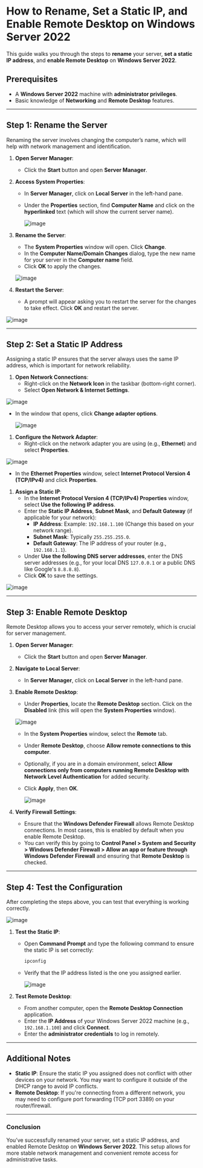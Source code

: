 # How to Rename, Set a Static IP, and Enable Remote Desktop on Windows Server 2022

This guide walks you through the steps to **rename** your server, **set a static IP address**, and **enable Remote Desktop** on **Windows Server 2022**.

## Prerequisites

- A **Windows Server 2022** machine with **administrator privileges**.
- Basic knowledge of **Networking** and **Remote Desktop** features.

---

## Step 1: Rename the Server

Renaming the server involves changing the computer’s name, which will help with network management and identification.

1. **Open Server Manager**:
   - Click the **Start** button and open **Server Manager**.

2. **Access System Properties**:
   - In **Server Manager**, click on **Local Server** in the left-hand pane.
   - Under the **Properties** section, find **Computer Name** and click on the **hyperlinked** text (which will show the current server name).
  
     ![image](https://github.com/user-attachments/assets/d8cf2623-c4da-4a65-bdbd-b4ef0916f5ec)


3. **Rename the Server**:
   - The **System Properties** window will open. Click **Change**.
   - In the **Computer Name/Domain Changes** dialog, type the new name for your server in the **Computer name** field.
   - Click **OK** to apply the changes.

   ![image](https://github.com/user-attachments/assets/1bff5cf7-5186-434e-9fc1-623b7da6972e)


4. **Restart the Server**:
   - A prompt will appear asking you to restart the server for the changes to take effect. Click **OK** and restart the server.

  ![image](https://github.com/user-attachments/assets/17ba63cf-cfe2-4f0d-93fa-c67362bce818)

---

## Step 2: Set a Static IP Address

Assigning a static IP ensures that the server always uses the same IP address, which is important for network reliability.

1. **Open Network Connections**:
   - Right-click on the **Network Icon** in the taskbar (bottom-right corner).
   - Select **Open Network & Internet Settings**.

![image](https://github.com/user-attachments/assets/122f1f38-1a54-4406-a07a-dddea97d29d1)

   - In the window that opens, click **Change adapter options**.

     ![image](https://github.com/user-attachments/assets/8a2fd518-85be-4a23-8f1e-112e05f7c042)


1. **Configure the Network Adapter**:
   - Right-click on the network adapter you are using (e.g., **Ethernet**) and select **Properties**.

![image](https://github.com/user-attachments/assets/e16d7959-579d-4c2e-8fea-e842cc8c64e7)


   - In the **Ethernet Properties** window, select **Internet Protocol Version 4 (TCP/IPv4)** and click **Properties**.

1. **Assign a Static IP**:
   - In the **Internet Protocol Version 4 (TCP/IPv4) Properties** window, select **Use the following IP address**.
   - Enter the **Static IP Address**, **Subnet Mask**, and **Default Gateway** (if applicable for your network):
     - **IP Address**: Example: `192.168.1.100` (Change this based on your network range).
     - **Subnet Mask**: Typically `255.255.255.0`.
     - **Default Gateway**: The IP address of your router (e.g., `192.168.1.1`).
   - Under **Use the following DNS server addresses**, enter the DNS server addresses (e.g., for your local DNS `127.0.0.1` or a public DNS like Google's  `8.8.8.8`).
   - Click **OK** to save the settings.
  
![image](https://github.com/user-attachments/assets/0559696e-2df7-432a-9a0b-579d43bdddf9)


---

## Step 3: Enable Remote Desktop

Remote Desktop allows you to access your server remotely, which is crucial for server management.

1. **Open Server Manager**:
   - Click the **Start** button and open **Server Manager**.

2. **Navigate to Local Server**:
   - In **Server Manager**, click on **Local Server** in the left-hand pane.

3. **Enable Remote Desktop**:
   - Under **Properties**, locate the **Remote Desktop** section. Click on the **Disabled** link (this will open the **System Properties** window).

     
   ![image](https://github.com/user-attachments/assets/b6994e79-4f89-4208-bc03-f694d04e5c15)


   - In the **System Properties** window, select the **Remote** tab.
   - Under **Remote Desktop**, choose **Allow remote connections to this computer**.
   - Optionally, if you are in a domain environment, select **Allow connections only from computers running Remote Desktop with Network Level Authentication** for added security.
   - Click **Apply**, then **OK**.


     ![image](https://github.com/user-attachments/assets/22b5aca7-61fb-45c2-a557-19153542098d)


4. **Verify Firewall Settings**:
   - Ensure that the **Windows Defender Firewall** allows Remote Desktop connections. In most cases, this is enabled by default when you enable Remote Desktop.
   - You can verify this by going to **Control Panel > System and Security > Windows Defender Firewall > Allow an app or feature through Windows Defender Firewall** and ensuring that **Remote Desktop** is checked.

---

## Step 4: Test the Configuration

After completing the steps above, you can test that everything is working correctly.

![image](https://github.com/user-attachments/assets/044090d2-b4a6-4738-b0cb-d4838553fde9)


1. **Test the Static IP**:
   - Open **Command Prompt** and type the following command to ensure the static IP is set correctly:
     ```bash
     ipconfig
     ```
   - Verify that the IP address listed is the one you assigned earlier.
  
     ![image](https://github.com/user-attachments/assets/aff842e0-66c4-4917-bbbd-fd74f465bf19)


2. **Test Remote Desktop**:
   - From another computer, open the **Remote Desktop Connection** application.
   - Enter the **IP Address** of your Windows Server 2022 machine (e.g., `192.168.1.100`) and click **Connect**.
   - Enter the **administrator credentials** to log in remotely.

---

## Additional Notes

- **Static IP**: Ensure the static IP you assigned does not conflict with other devices on your network. You may want to configure it outside of the DHCP range to avoid IP conflicts.
- **Remote Desktop**: If you're connecting from a different network, you may need to configure port forwarding (TCP port 3389) on your router/firewall.

---

### Conclusion

You’ve successfully renamed your server, set a static IP address, and enabled Remote Desktop on **Windows Server 2022**. This setup allows for more stable network management and convenient remote access for administrative tasks.
